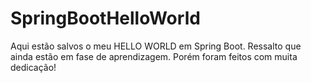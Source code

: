 # SpringBootHelloWorld
Aqui estão salvos o meu HELLO WORLD em Spring Boot. Ressalto que ainda estão em fase de aprendizagem. Porém foram feitos com muita dedicação!
